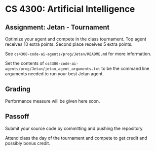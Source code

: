 CS 4300: Artificial Intelligence
===============================================

Assignment: Jetan - Tournament
----------------------------------------------------

Optimize your agent and compete in the class tournament.  Top agent receives 10 extra points.  Second
place receives 5 extra points.

See `cs4300-code-ai-agents/prog/Jetan/README.md` for more information.

Set the contents of `cs4300-code-ai-agents/prog/Jetan/jetan_agent_arguments.txt`
to be the command line arguments needed to run your best Jetan agent.

Grading
-------

Performance measure will be given here soon.

Passoff
-------

Submit your source code by committing and pushing the repository.

Attend class the day of the tournament and compete to get credit and possibly bonus credit.
